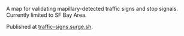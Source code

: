 A map for validating mapillary-detected traffic signs and stop signals. Currently limited to SF Bay Area.

Published at [traffic-signs.surge.sh](traffic-signs.surge.sh).
